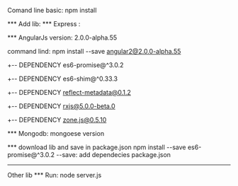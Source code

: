 Comand line basic: 
npm install

*** Add lib: 
*** Express : 

*** AngularJs version: 2.0.0-alpha.55

command lind: npm install --save angular2@2.0.0-alpha.55

+-- DEPENDENCY es6-promise@^3.0.2

+-- DEPENDENCY es6-shim@^0.33.3

+-- DEPENDENCY reflect-metadata@0.1.2

+-- DEPENDENCY rxjs@5.0.0-beta.0

+-- DEPENDENCY zone.js@0.5.10

*** Mongodb: mongoese version

*** download lib and save in package.json
npm install --save  es6-promise@^3.0.2
--save: add dependecies package.json 

************************************
Other lib
*** Run:
node server.js
